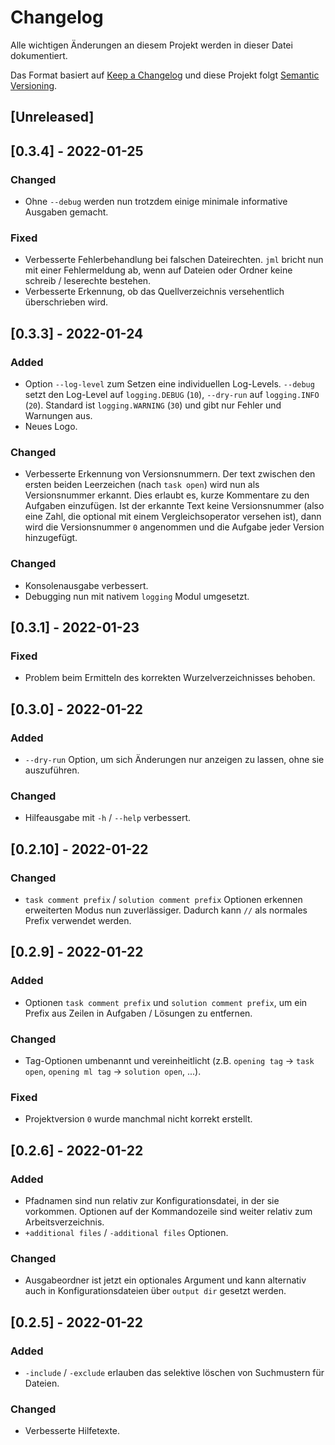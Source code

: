# Changelog
Alle wichtigen Änderungen an diesem Projekt werden in dieser Datei dokumentiert.

Das Format basiert auf [Keep a Changelog](https://keepachangelog.com/de/1.0.0/)
und diese Projekt folgt [Semantic Versioning](https://semver.org/spec/v2.0.0.html).

## [Unreleased]

## [0.3.4] - 2022-01-25
### Changed
- Ohne `--debug` werden nun trotzdem einige minimale informative Ausgaben gemacht.

### Fixed
- Verbesserte Fehlerbehandlung bei falschen Dateirechten. `jml` bricht nun mit einer Fehlermeldung ab, wenn auf Dateien oder Ordner keine schreib / leserechte bestehen.
- Verbesserte Erkennung, ob das Quellverzeichnis versehentlich überschrieben wird.

## [0.3.3] - 2022-01-24
### Added
- Option `--log-level` zum Setzen eine individuellen Log-Levels. `--debug` setzt den Log-Level auf `logging.DEBUG` (`10`), `--dry-run` auf `logging.INFO` (`20`). Standard ist `logging.WARNING` (`30`) und gibt nur Fehler und Warnungen aus.
- Neues Logo.

### Changed
- Verbesserte Erkennung von Versionsnummern. Der text zwischen den ersten beiden Leerzeichen (nach `task open`) wird nun als Versionsnummer erkannt. Dies erlaubt es, kurze Kommentare zu den Aufgaben einzufügen. Ist der erkannte Text keine Versionsnummer (also eine Zahl, die optional mit einem Vergleichsoperator versehen ist), dann wird die Versionsnummer `0` angenommen und die Aufgabe jeder Version hinzugefügt.

### Changed
- Konsolenausgabe verbessert.
- Debugging nun mit nativem `logging` Modul umgesetzt.

## [0.3.1] - 2022-01-23
### Fixed
- Problem beim Ermitteln des korrekten Wurzelverzeichnisses behoben.

## [0.3.0] - 2022-01-22
### Added
- `--dry-run` Option, um sich Änderungen nur anzeigen zu lassen, ohne sie auszuführen.

### Changed
- Hilfeausgabe mit `-h` / `--help` verbessert.

## [0.2.10] - 2022-01-22
### Changed
- `task comment prefix` / `solution comment prefix` Optionen erkennen erweiterten Modus nun zuverlässiger. Dadurch kann `//` als normales Prefix verwendet werden.

## [0.2.9] - 2022-01-22
### Added
- Optionen `task comment prefix` und `solution comment prefix`, um ein Prefix aus Zeilen in Aufgaben / Lösungen zu entfernen.

### Changed
- Tag-Optionen umbenannt und vereinheitlicht (z.B. `opening tag` -> `task open`, `opening ml tag` -> `solution open`, ...).

### Fixed
- Projektversion `0` wurde manchmal nicht korrekt erstellt.

## [0.2.6] - 2022-01-22
### Added
- Pfadnamen sind nun relativ zur Konfigurationsdatei, in der sie vorkommen. Optionen auf der Kommandozeile sind weiter relativ zum Arbeitsverzeichnis.
- `+additional files` / `-additional files` Optionen.

### Changed
- Ausgabeordner ist jetzt ein optionales Argument und kann alternativ auch in Konfigurationsdateien über `output dir` gesetzt werden.

## [0.2.5] - 2022-01-22
### Added
- `-include` / `-exclude` erlauben das selektive löschen von Suchmustern für Dateien.

### Changed
- Verbesserte Hilfetexte.
